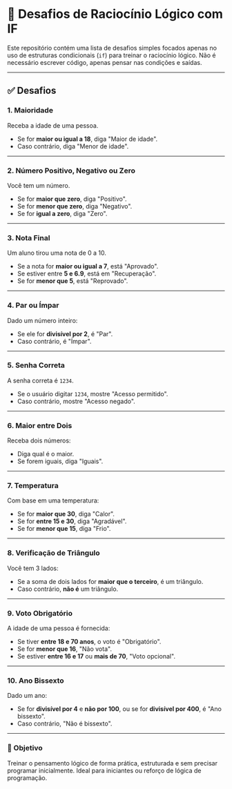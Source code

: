# 🧠 Desafios de Raciocínio Lógico com IF

Este repositório contém uma lista de desafios simples focados apenas no uso de estruturas condicionais (`if`) para treinar o raciocínio lógico. Não é necessário escrever código, apenas pensar nas condições e saídas.

---

## ✅ Desafios

### 1. Maioridade
Receba a idade de uma pessoa.  
- Se for **maior ou igual a 18**, diga "Maior de idade".  
- Caso contrário, diga "Menor de idade".

---

### 2. Número Positivo, Negativo ou Zero
Você tem um número.  
- Se for **maior que zero**, diga "Positivo".  
- Se for **menor que zero**, diga "Negativo".  
- Se for **igual a zero**, diga "Zero".

---

### 3. Nota Final
Um aluno tirou uma nota de 0 a 10.  
- Se a nota for **maior ou igual a 7**, está "Aprovado".  
- Se estiver entre **5 e 6.9**, está em "Recuperação".  
- Se for **menor que 5**, está "Reprovado".

---

### 4. Par ou Ímpar
Dado um número inteiro:  
- Se ele for **divisível por 2**, é "Par".  
- Caso contrário, é "Ímpar".

---

### 5. Senha Correta
A senha correta é `1234`.  
- Se o usuário digitar `1234`, mostre "Acesso permitido".  
- Caso contrário, mostre "Acesso negado".

---

### 6. Maior entre Dois
Receba dois números:  
- Diga qual é o maior.  
- Se forem iguais, diga "Iguais".

---

### 7. Temperatura
Com base em uma temperatura:  
- Se for **maior que 30**, diga "Calor".  
- Se for **entre 15 e 30**, diga "Agradável".  
- Se for **menor que 15**, diga "Frio".

---

### 8. Verificação de Triângulo
Você tem 3 lados:  
- Se a soma de dois lados for **maior que o terceiro**, é um triângulo.  
- Caso contrário, **não é** um triângulo.

---

### 9. Voto Obrigatório
A idade de uma pessoa é fornecida:  
- Se tiver **entre 18 e 70 anos**, o voto é "Obrigatório".  
- Se for **menor que 16**, "Não vota".  
- Se estiver **entre 16 e 17** ou **mais de 70**, "Voto opcional".

---

### 10. Ano Bissexto
Dado um ano:  
- Se for **divisível por 4** e **não por 100**, ou se for **divisível por 400**, é "Ano bissexto".  
- Caso contrário, "Não é bissexto".

---

### 🚀 Objetivo

Treinar o pensamento lógico de forma prática, estruturada e sem precisar programar inicialmente. Ideal para iniciantes ou reforço de lógica de programação.

